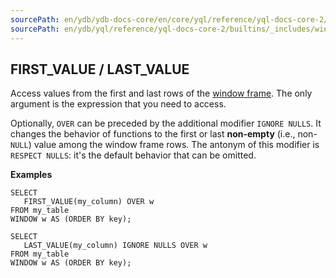 ```yaml
---
sourcePath: en/ydb/ydb-docs-core/en/core/yql/reference/yql-docs-core-2/builtins/_includes/window/first_last_value.md
sourcePath: en/ydb/yql/reference/yql-docs-core-2/builtins/_includes/window/first_last_value.md
---
```

## FIRST_VALUE / LAST_VALUE

Access values from the first and last rows of the [window frame](../../../syntax/window.md#frame). The only argument is the expression that you need to access.

Optionally, `OVER` can be preceded by the additional modifier `IGNORE NULLS`. It changes the behavior of functions to the first or last __non-empty__ (i.e., non-`NULL`) value among the window frame rows. The antonym of this modifier is `RESPECT NULLS`: it's the default behavior that can be omitted.

**Examples**
``` yql
SELECT
   FIRST_VALUE(my_column) OVER w
FROM my_table
WINDOW w AS (ORDER BY key);
```

``` yql
SELECT
   LAST_VALUE(my_column) IGNORE NULLS OVER w
FROM my_table
WINDOW w AS (ORDER BY key);
```
